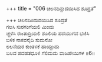 +++
title = "006 ಚಲನದಿನ್ದುದಯಿಸಿದ ಶೂದ್ರತೆ"

+++
ಚಲನದಿಂದುದಯಿಸಿದ ಶೂದ್ರತೆ  
ಗಲಸಿ ಸುರಗಂಗೆಯಲಿ ಮಿಂದು  
ಚ್ಚಳಿಸಿ ರಜತಾದ್ರಿಯಲಿ ಶೂಲಿಯ ಪದಯುಗವ ಭಜಿಸಿ  
ಬಳಿಕ ನಾಕವನೈದಿ ಸುಮನೋ  
ಲಲನೆಯರ ಕುಂತಳಕೆ ಹಾಯ್ದುದು  
ಬಲದ ಪದಹತಧೂಳಿ ಗೆಲಿದುದು ವಾಜಪೇಯಿಗಳ      ॥6॥
